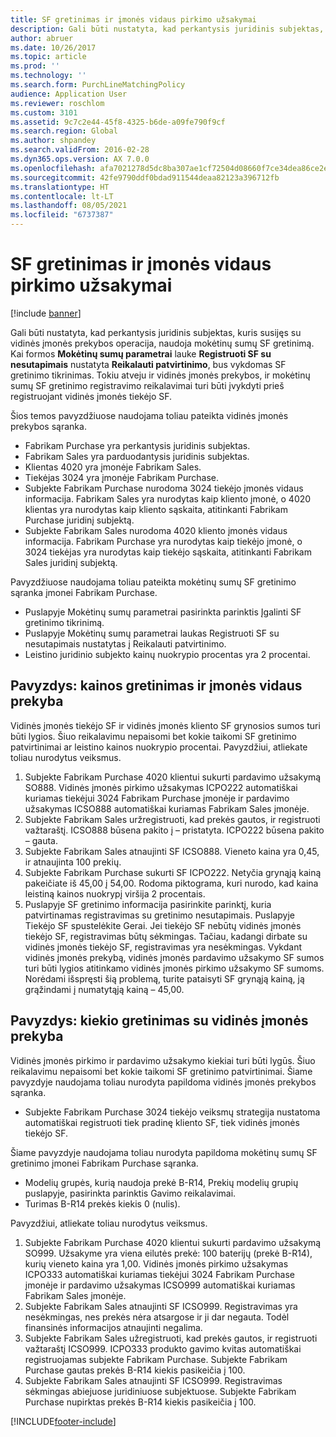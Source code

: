 ```yaml
---
title: SF gretinimas ir įmonės vidaus pirkimo užsakymai
description: Gali būti nustatyta, kad perkantysis juridinis subjektas, kuris susijęs su vidinės įmonės prekybos operacija, naudoja mokėtinų sumų SF gretinimą. Tokiu atveju ir vidinės įmonės prekybos, ir mokėtinų sumų SF gretinimo registravimo reikalavimai turi būti įvykdyti prieš registruojant vidinės įmonės tiekėjo SF.
author: abruer
ms.date: 10/26/2017
ms.topic: article
ms.prod: ''
ms.technology: ''
ms.search.form: PurchLineMatchingPolicy
audience: Application User
ms.reviewer: roschlom
ms.custom: 3101
ms.assetid: 9c7c2e44-45f8-4325-b6de-a09fe790f9cf
ms.search.region: Global
ms.author: shpandey
ms.search.validFrom: 2016-02-28
ms.dyn365.ops.version: AX 7.0.0
ms.openlocfilehash: afa7021278d5dc8ba307ae1cf72504d08660f7ce34dea86ce2e8ca2a709366b0
ms.sourcegitcommit: 42fe9790ddf0bdad911544deaa82123a396712fb
ms.translationtype: HT
ms.contentlocale: lt-LT
ms.lasthandoff: 08/05/2021
ms.locfileid: "6737387"
---
```

# <a name="invoice-matching-and-intercompany-purchase-orders"></a>SF gretinimas ir įmonės vidaus pirkimo užsakymai

[!include [banner](../includes/banner.md)]

Gali būti nustatyta, kad perkantysis juridinis subjektas, kuris susijęs su vidinės įmonės prekybos operacija, naudoja mokėtinų sumų SF gretinimą. Kai formos **Mokėtinų sumų parametrai** lauke **Registruoti SF su nesutapimais** nustatyta **Reikalauti patvirtinimo**, bus vykdomas SF gretinimo tikrinimas. Tokiu atveju ir vidinės įmonės prekybos, ir mokėtinų sumų SF gretinimo registravimo reikalavimai turi būti įvykdyti prieš registruojant vidinės įmonės tiekėjo SF.

Šios temos pavyzdžiuose naudojama toliau pateikta vidinės įmonės prekybos sąranka.
-   Fabrikam Purchase yra perkantysis juridinis subjektas.
-   Fabrikam Sales yra parduodantysis juridinis subjektas.
-   Klientas 4020 yra įmonėje Fabrikam Sales.
-   Tiekėjas 3024 yra įmonėje Fabrikam Purchase.
-   Subjekte Fabrikam Purchase nurodoma 3024 tiekėjo įmonės vidaus informacija. Fabrikam Sales yra nurodytas kaip kliento įmonė, o 4020 klientas yra nurodytas kaip kliento sąskaita, atitinkanti Fabrikam Purchase juridinį subjektą.
-   Subjekte Fabrikam Sales nurodoma 4020 kliento įmonės vidaus informacija. Fabrikam Purchase yra nurodytas kaip tiekėjo įmonė, o 3024 tiekėjas yra nurodytas kaip tiekėjo sąskaita, atitinkanti Fabrikam Sales juridinį subjektą.

Pavyzdžiuose naudojama toliau pateikta mokėtinų sumų SF gretinimo sąranka įmonei Fabrikam Purchase.
-   Puslapyje Mokėtinų sumų parametrai pasirinkta parinktis Įgalinti SF gretinimo tikrinimą.
-   Puslapyje Mokėtinų sumų parametrai laukas Registruoti SF su nesutapimais nustatytas į Reikalauti patvirtinimo.
-   Leistino juridinio subjekto kainų nuokrypio procentas yra 2 procentai.

## <a name="example-price-matching-and-intercompany-trade"></a> Pavyzdys: kainos gretinimas ir įmonės vidaus prekyba
Vidinės įmonės tiekėjo SF ir vidinės įmonės kliento SF grynosios sumos turi būti lygios. Šiuo reikalavimu nepaisomi bet kokie taikomi SF gretinimo patvirtinimai ar leistino kainos nuokrypio procentai. Pavyzdžiui, atliekate toliau nurodytus veiksmus.
1.  Subjekte Fabrikam Purchase 4020 klientui sukurti pardavimo užsakymą SO888. Vidinės įmonės pirkimo užsakymas ICPO222 automatiškai kuriamas tiekėjui 3024 Fabrikam Purchase įmonėje ir pardavimo užsakymas ICSO888 automatiškai kuriamas Fabrikam Sales įmonėje.
2.  Subjekte Fabrikam Sales uržregistruoti, kad prekės gautos, ir registruoti važtaraštį. ICSO888 būsena pakito į – pristatyta. ICPO222 būsena pakito – gauta.
3.  Subjekte Fabrikam Sales atnaujinti SF ICSO888. Vieneto kaina yra 0,45, ir atnaujinta 100 prekių.
4.  Subjekte Fabrikam Purchase sukurti SF ICPO222. Netyčia grynąją kainą pakeičiate iš 45,00 į 54,00. Rodoma piktograma, kuri nurodo, kad kaina leistiną kainos nuokrypį viršija 2 procentais.
5.  Puslapyje SF gretinimo informacija pasirinkite parinktį, kuria patvirtinamas registravimas su gretinimo nesutapimais. Puslapyje Tiekėjo SF spustelėkite Gerai. Jei tiekėjo SF nebūtų vidinės įmonės tiekėjo SF, registravimas būtų sėkmingas. Tačiau, kadangi dirbate su vidinės įmonės tiekėjo SF, registravimas yra nesėkmingas. Vykdant vidinės įmonės prekybą, vidinės įmonės pardavimo užsakymo SF sumos turi būti lygios atitinkamo vidinės įmonės pirkimo užsakymo SF sumoms. Norėdami išspręsti šią problemą, turite pataisyti SF grynąją kainą, ją grąžindami į numatytąją kainą – 45,00.

## <a name="example-quantity-matching-with-intercompany-trade"></a> Pavyzdys: kiekio gretinimas su vidinės įmonės prekyba
Vidinės įmonės pirkimo ir pardavimo užsakymo kiekiai turi būti lygūs. Šiuo reikalavimu nepaisomi bet kokie taikomi SF gretinimo patvirtinimai. Šiame pavyzdyje naudojama toliau nurodyta papildoma vidinės įmonės prekybos sąranka.
-   Subjekte Fabrikam Purchase 3024 tiekėjo veiksmų strategija nustatoma automatiškai registruoti tiek pradinę kliento SF, tiek vidinės įmonės tiekėjo SF.

Šiame pavyzdyje naudojama toliau nurodyta papildoma mokėtinų sumų SF gretinimo įmonei Fabrikam Purchase sąranka.
-   Modelių grupės, kurią naudoja prekė B-R14, Prekių modelių grupių puslapyje, pasirinkta parinktis Gavimo reikalavimai.
-   Turimas B-R14 prekės kiekis 0 (nulis).

Pavyzdžiui, atliekate toliau nurodytus veiksmus.
1.  Subjekte Fabrikam Purchase 4020 klientui sukurti pardavimo užsakymą SO999. Užsakyme yra viena eilutės prekė: 100 baterijų (prekė B-R14), kurių vieneto kaina yra 1,00. Vidinės įmonės pirkimo užsakymas ICPO333 automatiškai kuriamas tiekėjui 3024 Fabrikam Purchase įmonėje ir pardavimo užsakymas ICSO999 automatiškai kuriamas Fabrikam Sales įmonėje.
2.  Subjekte Fabrikam Sales atnaujinti SF ICSO999. Registravimas yra nesėkmingas, nes prekės nėra atsargose ir ji dar negauta. Todėl finansinės informacijos atnaujinti negalima.
3.  Subjekte Fabrikam Sales užregistruoti, kad prekės gautos, ir registruoti važtaraštį ICSO999. ICPO333 produkto gavimo kvitas automatiškai registruojamas subjekte Fabrikam Purchase. Subjekte Fabrikam Purchase gautas prekės B-R14 kiekis pasikeičia į 100.
4.  Subjekte Fabrikam Sales atnaujinti SF ICSO999. Registravimas sėkmingas abiejuose juridiniuose subjektuose. Subjekte Fabrikam Purchase nupirktas prekės B-R14 kiekis pasikeičia į 100. 







[!INCLUDE[footer-include](../../includes/footer-banner.md)]
